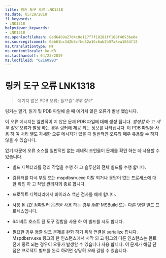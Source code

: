 ```yaml
---
title: 링커 도구 오류 LNK1318
ms.date: 05/29/2018
f1_keywords:
- LNK1318
helpviewer_keywords:
- LNK1318
ms.openlocfilehash: 8ed6489a27d4c0e117f7f18281ff188f40936e0a
ms.sourcegitcommit: 0ab61bc3d2b6cfbd52a16c6ab2b97a8ea1864f12
ms.translationtype: MT
ms.contentlocale: ko-KR
ms.lasthandoff: 04/23/2019
ms.locfileid: "62160993"
---
```

# <a name="linker-tools-error-lnk1318"></a>링커 도구 오류 LNK1318

> 예기치 않은 PDB 오류; *일으킬* '*세부 정보*'

링커는 열기, 읽기 및 PDB 파일에 쓸 때 예기치 않은 오류가 발생 했습니다.

이 오류 메시지는 일반적이 지 않은 문제 PDB 파일에 대해 생성 됩니다. *발생할* 하 고 *세부 정보* 오류가 발생 하는 경우 링커에 제공 되는 정보를 나타냅니다. 이 PDB 파일을 사용 하 여 처리 별도 자세한 오류 메시지가 있을 때 일반적인 오류와 매우 유용할 수 하지 않을 수 있습니다.

없기 때문에 오류 소스를 일반적인 없는 제네릭 조언을이 문제를 확인 하는 데 사용할 수 있습니다.

- 빌드 디렉터리를 정리 작업을 수행 하 고 솔루션의 전체 빌드를 수행 합니다.

- 컴퓨터를 다시 부팅 또는 mspdbsrv.exe 이탈 되거나 응답이 없는 프로세스에 대 한 확인 하 고 작업 관리자의 종료 합니다.

- 프로젝트 디렉터리에서 바이러스 백신 검사를 해제 합니다.

- 사용 된 [/Zf](../../build/reference/zf.md) 컴파일러 옵션을 사용 하는 경우 [/MP](../../build/reference/mp-build-with-multiple-processes.md) MSBuild 또는 다른 병렬 빌드 프로세스입니다.

- 64 비트 호스트 된 도구 집합을 사용 하 여 빌드를 시도 합니다.

- 필요한 경우 병렬 링크 문제를 완화 하기 위해 연결을 serialize 합니다. Mspdbsrv.exe 링크의 한 인스턴스에서 시작 되 고 링크의 다른 인스턴스는 완료 전에 종료 되는 경우이 오류가 발생할 수 있습니다 사용 합니다. 이 문제가 해결 단점은 프로젝트 빌드를 완료 하려면 상당히 오래 걸릴 수 있습니다.